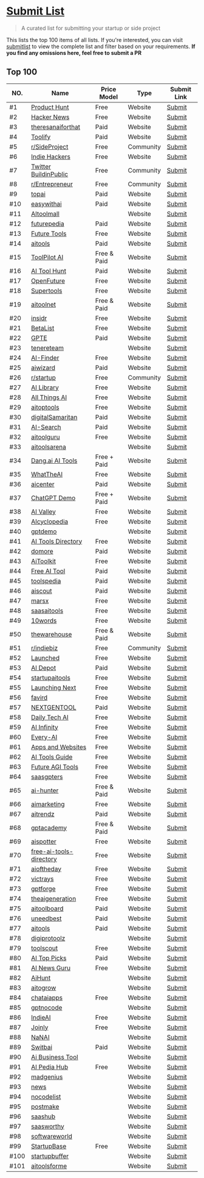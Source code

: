 # [Submit List](https://submitlist.net/)

> A curated list for submitting your startup or side project

This lists the top 100 items of all lists. If you're interested, you can visit [submitlist](https://submitlist.net/) to view the complete list and filter based on your requirements.
**If you find any omissions here, feel free to submit a PR**

## Top 100

| NO.  | Name                                                                                                                    | Price Model | Type      | Submit Link                                                                                                   |
| ---- | ----------------------------------------------------------------------------------------------------------------------- | ----------- | --------- | ------------------------------------------------------------------------------------------------------------- |
| #1   | [Product Hunt](https://www.producthunt.com/)                                                                            | Free        | Website   | [Submit](https://www.producthunt.com/posts/new)                                                               |
| #2   | [Hacker News](https://news.ycombinator.com/show)                                                                        | Free        | Website   | [Submit](https://news.ycombinator.com/submit)                                                                 |
| #3   | [theresanaiforthat](https://theresanaiforthat.com/)                                                                     | Paid        | Website   | [Submit](https://theresanaiforthat.com/getfeatured/#opt_submit)                                               |
| #4   | [Toolify](https://www.toolify.ai/)                                                                                      | Paid        | Website   | [Submit](https://www.toolify.ai/submit)                                                                       |
| #5   | [r/SideProject](http://reddit.com/r/sideproject)                                                                        | Free        | Community | [Submit](http://reddit.com/r/sideproject)                                                                     |
| #6   | [Indie Hackers](https://www.indiehackers.com/)                                                                          | Free        | Website   | [Submit](https://www.indiehackers.com/newproduct)                                                             |
| #7   | [Twitter BuildinPublic](https://twitter.com/i/communities/1495042358068477955)                                          | Free        | Community | [Submit](https://twitter.com/i/communities/1495042358068477955)                                               |
| #8   | [r/Entrepreneur](http://reddit.com/r/entrepreneur)                                                                      | Free        | Community | [Submit](http://reddit.com/r/entrepreneur)                                                                    |
| #9   | [topai](https://topai.tools/)                                                                                           | Paid        | Website   | [Submit](https://topai.tools/submit)                                                                          |
| #10  | [easywithai](https://easywithai.com/)                                                                                   | Paid        | Website   | [Submit](https://easywithai.com/submittool/)                                                                  |
| #11  | [AItoolmall](https://aitoolmall.com/)                                                                                   |             | Website   | [Submit](https://aitoolmall.com/submit/)                                                                      |
| #12  | [futurepedia](https://www.futurepedia.io/)                                                                              | Paid        | Website   | [Submit](https://www.futurepedia.io/submittool)                                                               |
| #13  | [Future Tools](https://www.futuretools.io/)                                                                             | Free        | Website   | [Submit](https://www.futuretools.io/submitatool)                                                              |
| #14  | [aitools](https://aitools.fyi/)                                                                                         | Paid        | Website   | [Submit](https://aitools.fyi/zh)                                                                              |
| #15  | [ToolPilot AI](https://www.toolpilot.ai/)                                                                               | Free & Paid | Website   | [Submit](https://www.toolpilot.ai/pages/submityouraitool)                                                     |
| #16  | [AI Tool Hunt](https://www.aitoolhunt.com/)                                                                             | Paid        | Website   | [Submit](https://www.aitoolhunt.com/submit)                                                                   |
| #17  | [OpenFuture](https://openfuture.ai/)                                                                                    | Free        | Website   | [Submit](https://openfuture.ai/submittool)                                                                    |
| #18  | [Supertools](https://supertools.therundown.ai/)                                                                         | Free        | Website   | [Submit](https://supertools.therundown.ai/submit)                                                             |
| #19  | [aitoolnet](https://www.aitoolnet.com/)                                                                                 | Free & Paid | Website   | [Submit](https://www.aitoolnet.com/submit)                                                                    |
| #20  | [insidr](https://www.insidr.ai/ai-tools)                                                                                | Free        | Website   | [Submit](https://www.insidr.ai/submittools/)                                                                  |
| #21  | [BetaList](https://betalist.com/)                                                                                       | Free        | Website   | [Submit](https://betalist.com/submissions/new)                                                                |
| #22  | [GPTE](https://gpte.ai/)                                                                                                | Paid        | Website   | [Submit](https://gpte.ai/submitatool/)                                                                        |
| #23  | [tenereteam](https://www.tenereteam.com/ai-tool)                                                                        |             | Website   | [Submit]()                                                                                                    |
| #24  | [AI-Finder](https://ai-finder.net/)                                                                                     | Free        | Website   | [Submit](https://aifinder.net/add)                                                                            |
| #25  | [aiwizard](https://www.aiwizard.ai/)                                                                                    | Paid        | Website   | [Submit](https://www.aiwizard.ai/submit)                                                                      |
| #26  | [r/startup](https://www.reddit.com/r/startup/)                                                                          | Free        | Community | [Submit](https://www.reddit.com/r/startup/)                                                                   |
| #27  | [AI Library](https://library.phygital.plus/)                                                                            | Free        | Website   | [Submit](https://library.phygital.plus/toolsubmission)                                                        |
| #28  | [All Things AI](https://allthingsai.com/)                                                                               | Free        | Website   | [Submit](https://allthingsai.com/)                                                                            |
| #29  | [aitoptools](https://aitoptools.com/)                                                                                   | Free        | Website   | [Submit](https://aitoptools.com/account/submittool/)                                                          |
| #30  | [digitalSamaritan](https://www.digitalsamaritan.co/all-ai-tools)                                                        | Paid        | Website   | [Submit](https://www.digitalsamaritan.co/75843fhurwi8e8jcheckout)                                             |
| #31  | [AI-Search](https://ai-search.io/zh)                                                                                    | Paid        | Website   | [Submit](https://aisearch.io/submit)                                                                          |
| #32  | [aitoolguru](https://aitoolguru.com/)                                                                                   | Free        | Website   | [Submit](https://aitoolguru.com/submitaitool)                                                                 |
| #33  | [aitoolsarena](https://aitoolsarena.com/)                                                                               |             | Website   | [Submit](https://aitoolsarena.com/)                                                                           |
| #34  | [Dang.ai AI Tools](https://dang.ai/)                                                                                    | Free + Paid | Website   | [Submit](https://dang.ai/)                                                                                    |
| #35  | [WhatTheAI](https://whattheai.tech/)                                                                                    | Free        | Website   | [Submit](https://whattheai.tech/submitatool/)                                                                 |
| #36  | [aicenter](https://www.aicenter.ai/)                                                                                    | Paid        | Website   | [Submit](https://aicenter.ai/products/submit)                                                                 |
| #37  | [ChatGPT Demo](https://chatgptdemo.com/)                                                                                | Free + Paid | Website   | [Submit](https://chatgptdemo.com/sponsorshipoptions/)                                                         |
| #38  | [AI Valley](https://aivalley.ai/)                                                                                       | Free        | Website   | [Submit](https://aivalley.ai/submittool/)                                                                     |
| #39  | [AIcyclopedia](https://www.aicyclopedia.com/)                                                                           | Free        | Website   | [Submit]()                                                                                                    |
| #40  | [gptdemo](https://www.gptdemo.net/)                                                                                     |             | Website   | [Submit]()                                                                                                    |
| #41  | [AI Tools Directory](https://aitoolsdirectory.com/)                                                                     | Free        | Website   | [Submit](https://aitoolsdirectory.com/submittool)                                                             |
| #42  | [domore](https://domore.ai/)                                                                                            | Paid        | Website   | [Submit](https://domore.ai/submittool)                                                                        |
| #43  | [AiToolkit](https://www.aitoolkit.org/)                                                                                 | Free        | Website   | [Submit](https://www.aitoolkit.org/submit)                                                                    |
| #44  | [Free AI Tool](https://freeaitool.co/)                                                                                  | Paid        | Website   | [Submit](https://freeaitool.co/aialternatives?scroll=yes)                                                     |
| #45  | [toolspedia](https://www.toolspedia.io/)                                                                                | Paid        | Website   | [Submit](https://www.toolspedia.io/submittool/)                                                               |
| #46  | [aiscout](https://aiscout.net/)                                                                                         | Paid        | Website   | [Submit](https://aiscout.net/submitlisting/)                                                                  |
| #47  | [marsx](https://www.marsx.dev/ai-startups)                                                                              | Free        | Website   | [Submit](https://www.marsx.dev/aistartups)                                                                    |
| #48  | [saasaitools](https://saasaitools.com/)                                                                                 | Free        | Website   | [Submit]()                                                                                                    |
| #49  | [10words](https://10words.io/)                                                                                          | Free        | Website   | [Submit](https://portal.10words.io/submissions/submit)                                                        |
| #50  | [thewarehouse](https://www.thewarehouse.ai/)                                                                            | Free & Paid | Website   | [Submit](https://www.thewarehouse.ai/productsubmission)                                                       |
| #51  | [r/indiebiz](https://www.reddit.com/r/indiebiz/)                                                                        | Free        | Community | [Submit](https://www.reddit.com/r/indiebiz/)                                                                  |
| #52  | [Launched](https://launched.io/)                                                                                        | Free        | Website   | [Submit](https://launched.io/SubmitStartup)                                                                   |
| #53  | [AI Depot](https://aidepot.co/)                                                                                         | Paid        | Website   | [Submit](https://aidepot.co/)                                                                                 |
| #54  | [startupaitools](https://www.startupaitools.com/)                                                                       | Free        | Website   | [Submit](https://www.startupaitools.com/submitaitools/)                                                       |
| #55  | [Launching Next](https://www.launchingnext.com/)                                                                        | Free        | Website   | [Submit](https://www.launchingnext.com/submit/)                                                               |
| #56  | [favird](https://favird.com/l/ai-tools-and-applications)                                                                | Free        | Website   | [Submit](https://favird.com/l/aitoolsandapplications)                                                         |
| #57  | [NEXTGENTOOL](https://nextgentool.io/)                                                                                  | Paid        | Website   | [Submit](https://nextgentool.io/submit/)                                                                      |
| #58  | [Daily Tech AI](https://www.dailytech.ai/)                                                                              | Free        | Website   | [Submit](https://www.dailytech.ai/submitservice)                                                              |
| #59  | [AI Infinity](https://aiinfinity-meetpatel.notion.site/AI-Infinity-AI-Tools-Directory-0da673c487124ea2b6f8ebe59b75a231) | Free        | Website   | [Submit](https://forms.gle/Ze6pdWzmweCfKWnLA)                                                                 |
| #60  | [Every-AI](https://every-ai.com/)                                                                                       | Free        | Website   | [Submit](https://everyai.com/submittool/)                                                                     |
| #61  | [Apps and Websites](https://appsandwebsites.com/)                                                                       | Free        | Website   | [Submit](https://landing.mycloudmedia.co.uk/appsandwebsitessubmitaiorsaastool/newsubmission.html)             |
| #62  | [AI Tools Guide](https://aitoolsguide.com/)                                                                             | Free        | Website   | [Submit](https://aitoolsguide.com/contact/)                                                                   |
| #63  | [Future AGI Tools](https://www.futureagitools.com/)                                                                     | Free        | Website   | [Submit](https://www.futureagitools.com/submitasite)                                                          |
| #64  | [saasgpters](https://saasgpters.com/)                                                                                   | Free        | Website   | [Submit]()                                                                                                    |
| #65  | [ai-hunter](https://ai-hunter.io/)                                                                                      | Free & Paid | Website   | [Submit](https://aihunter.io/submitaitool/)                                                                   |
| #66  | [aimarketing](https://aimarketing.directory/)                                                                           | Free        | Website   | [Submit](https://aimarketing.directory/submit)                                                                |
| #67  | [aitrendz](https://aitrendz.xyz/)                                                                                       | Paid        | Website   | [Submit](https://aitrendz.xyz/submitailink/)                                                                  |
| #68  | [gptacademy](https://gptacademy.co/)                                                                                    | Free & Paid | Website   | [Submit](https://www.gptacademy.co/)                                                                          |
| #69  | [aispotter](https://aispotter.io/)                                                                                      | Free        | Website   | [Submit](https://airtable.com/appYRC7Mv7eFRs0Ey/shrrzZ9O2fx7mCk94)                                            |
| #70  | [free-ai-tools-directory](https://free-ai-tools-directory.com/)                                                         | Free        | Website   | [Submit](https://freeaitoolsdirectory.com/submitrequest/)                                                     |
| #71  | [aioftheday](https://aioftheday.com/)                                                                                   | Free        | Website   | [Submit](https://tally.so/r/nprK2q)                                                                           |
| #72  | [victrays](https://victrays.com/)                                                                                       | Free        | Website   | [Submit](https://victrays.com/submitaitool/)                                                                  |
| #73  | [gptforge](https://gptforge.net/)                                                                                       | Free        | Website   | [Submit](https://docs.google.com/forms/d/e/1FAIpQLSdttwE4QP8PqoDzh36Q5NUok3BdUe33thDCQ5dT_RNY2goWvQ/viewform) |
| #74  | [theaigeneration](https://www.theaigeneration.com/)                                                                     | Free        | Website   | [Submit](https://www.theaigeneration.com/add/)                                                                |
| #75  | [aitoolboard](https://aitoolboard.com/)                                                                                 | Paid        | Website   | [Submit](https://aitoolboard.com/submitaitool)                                                                |
| #76  | [uneedbest](https://uneedbest.com/)                                                                                     | Paid        | Website   | [Submit](https://uneedbest.com/yourbesttool)                                                                  |
| #77  | [aitools](https://www.aitools.directory/)                                                                               | Paid        | Website   | [Submit](https://www.aitools.directory/contact)                                                               |
| #78  | [digiprotoolz](http://digiprotoolz.com/)                                                                                |             | Website   | [Submit]()                                                                                                    |
| #79  | [toolscout](https://toolscout.ai/)                                                                                      | Free        | Website   | [Submit](https://toolscout.ai/submit)                                                                         |
| #80  | [AI Top Picks](https://www.aitoppicks.com/)                                                                             | Paid        | Website   | [Submit](https://www.aitoppicks.com/)                                                                         |
| #81  | [AI News Guru](https://ainews.guru/)                                                                                    | Free        | Website   | [Submit](https://ainews.guru/aiappsubmission/)                                                                |
| #82  | [AiHunt](https://aihunt.app/)                                                                                           |             | Website   | [Submit]()                                                                                                    |
| #83  | [aitogrow](https://aitogrow.com/)                                                                                       |             | Website   | [Submit]()                                                                                                    |
| #84  | [chataiapps](https://www.chataiapps.com/)                                                                               | Free        | Website   | [Submit](https://www.chataiapps.com/)                                                                         |
| #85  | [gptnocode](https://gptnocode.com/)                                                                                     |             | Website   | [Submit](https://gptnocode.com/)                                                                              |
| #86  | [IndieAI](https://www.indieai.co/)                                                                                      | Free        | Website   | [Submit](https://www.indieai.co/addtool)                                                                      |
| #87  | [Joinly](https://www.joinly.xyz/)                                                                                       | Free        | Website   | [Submit](https://www.joinly.xyz/submitstartup)                                                                |
| #88  | [NaNAI](https://nanai.tools/)                                                                                           |             | Website   | [Submit](https://nanai.tools/)                                                                                |
| #89  | [Switbai](https://switbai.com/)                                                                                         | Paid        | Website   | [Submit](https://switbai.com/submitaitool)                                                                    |
| #90  | [Ai Business Tool](https://aibusinesstool.com/tool)                                                                     |             | Website   | [Submit]()                                                                                                    |
| #91  | [AI Pedia Hub](https://aipediahub.com/)                                                                                 | Free        | Website   | [Submit](https://aipediahub.com/submit/)                                                                      |
| #92  | [madgenius](https://madgenius.co/)                                                                                      |             | Website   | [Submit]()                                                                                                    |
| #93  | [news](https://news.bensbites.co/)                                                                                      |             | Website   | [Submit]()                                                                                                    |
| #94  | [nocodelist](https://nocodelist.co/)                                                                                    |             | Website   | [Submit]()                                                                                                    |
| #95  | [postmake](https://postmake.io/)                                                                                        |             | Website   | [Submit]()                                                                                                    |
| #96  | [saashub](https://www.saashub.com/)                                                                                     |             | Website   | [Submit]()                                                                                                    |
| #97  | [saasworthy](https://www.saasworthy.com/)                                                                               |             | Website   | [Submit]()                                                                                                    |
| #98  | [softwareworld](https://www.softwareworld.co/)                                                                          |             | Website   | [Submit]()                                                                                                    |
| #99  | [StartupBase](https://startupbase.io/)                                                                                  | Free        | Website   | [Submit](https://startupbase.io/submissions/start)                                                            |
| #100 | [startupbuffer](https://startupbuffer.com/)                                                                             |             | Website   | [Submit]()                                                                                                    |
| #101 | [aitoolsforme](https://aitoolsforme.com/)                                                                             |             | Website   | [Submit]()                                                                                                    |